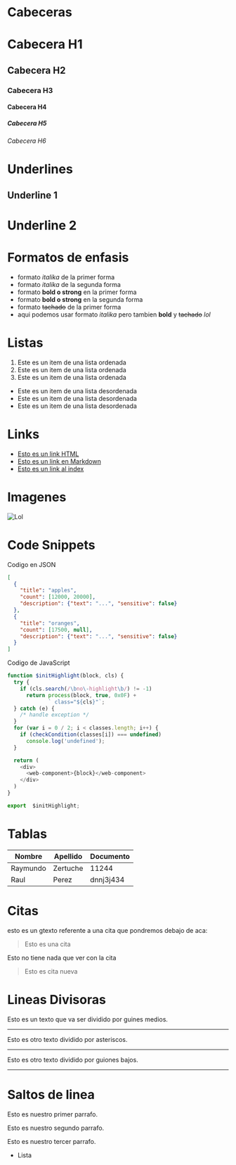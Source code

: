 # Cabeceras
# Cabecera H1
## Cabecera H2
### Cabecera H3
#### Cabecera H4
##### Cabecera H5
###### Cabecera H6

# Underlines 
Underline 1
-----------
Underline 2
===========
# Formatos de enfasis
- formato *italika* de la primer forma
- formato _italika_ de la segunda forma
- formato **bold o strong** en la primer forma
- formato __bold o strong__ en la segunda forma
- formato ~~tachado~~ de la primer forma
- aqui podemos usar formato *italika* pero tambien **bold** y ~~tachado~~ *lol*

# Listas
1. Este es un item de una lista ordenada
2. Este es un item de una lista ordenada
3. Este es un item de una lista ordenada
- Este es un item de una lista desordenada
- Este es un item de una lista desordenada
- Este es un item de una lista desordenada

# Links
- <a href="http://www.google.com">Esto es un link HTML </a>
- [Esto es un link en Markdown](https://www.google.com)
- [Esto es un link al index](index.html)

# Imagenes
![Lol](https://img1.freepng.es/20190606/hjg/kisspng-github-computer-icons-font-awesome-bootstrap-logo-playmymusic-icon-free-of-papirus-apps-5cf89ad6437907.9920409515597964382764.jpg)

# Code Snippets
Codigo en JSON
```JSON
[
  {
    "title": "apples",
    "count": [12000, 20000],
    "description": {"text": "...", "sensitive": false}
  },
  {
    "title": "oranges",
    "count": [17500, null],
    "description": {"text": "...", "sensitive": false}
  }
]
```
Codigo de JavaScript
```Javascript
function $initHighlight(block, cls) {
  try {
    if (cls.search(/\bno\-highlight\b/) != -1)
      return process(block, true, 0x0F) +
             ` class="${cls}"`;
  } catch (e) {
    /* handle exception */
  }
  for (var i = 0 / 2; i < classes.length; i++) {
    if (checkCondition(classes[i]) === undefined)
      console.log('undefined');
  }

  return (
    <div>
      <web-component>{block}</web-component>
    </div>
  )
}

export  $initHighlight;
```
# Tablas

| Nombre | Apellido | Documento |
-------- | -------- | ----------|
| Raymundo| Zertuche | 11244
| Raul | Perez | dnnj3j434

# Citas
esto es un gtexto referente a una cita que pondremos debajo de aca:
> Esto es una cita

Esto no tiene nada que ver con la cita

> Esto es cita nueva

# Lineas Divisoras
Esto es un texto que va ser dividido por guines medios.

---
Esto es otro texto dividido por asteriscos.

***
Esto es otro texto dividido por guiones bajos.
___

# Saltos de linea
Esto es nuestro primer parrafo.

Esto es nuestro segundo parrafo.

Esto es nuestro tercer parrafo.
- Lista
